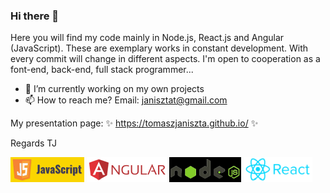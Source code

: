 ### Hi there 👋

<!--
**TomaszJaniszta/TomaszJaniszta** is a ✨ _special_ ✨ repository because its `README.md` (this file) appears on your GitHub profile.

Here are some ideas to get you started:

- 🔭 I’m currently working on ...
- 🌱 I’m currently learning ...
- 👯 I’m looking to collaborate on ...
- 🤔 I’m looking for help with ...
- 💬 Ask me about ...
- 📫 How to reach me: ...
- 😄 Pronouns: ...
- ⚡ Fun fact: ...
-->

Here you will find my code mainly in Node.js, React.js and Angular (JavaScript). 
These are exemplary works in constant development. 
With every commit will change in different aspects.
I'm open to cooperation as a font-end, back-end, full stack programmer... 

- 🔭 I’m currently working on my own projects
- 📫 How to reach me? Email: janisztat@gmail.com 

My presentation page:
✨ https://tomaszjaniszta.github.io/ ✨

Regards TJ

![javascript logo image](https://github.com/TomaszJaniszta/Assets/blob/main/images/javascript118x40.png) ![angular logo image](https://github.com/TomaszJaniszta/Assets/blob/main/images/angular128x40.png) ![node.js logo image](https://github.com/TomaszJaniszta/Assets/blob/main/images/node115x40.png) ![react logo image](https://github.com/TomaszJaniszta/Assets/blob/main/images/react110x40.png)


<!-- [![Image of https://github.com/gayanvoice/my-profile-view-counter](https://github.com/gayanvoice/my-profile-view-counter/blob/master/svg/profile/badge.svg)](https://github.com/gayanvoice/my-profile-view-counter) -->
